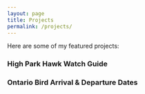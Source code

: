 ```yaml
---
layout: page
title: Projects
permalink: /projects/
---
```

Here are some of my featured projects:

### High Park Hawk Watch Guide
### Ontario Bird Arrival & Departure Dates

